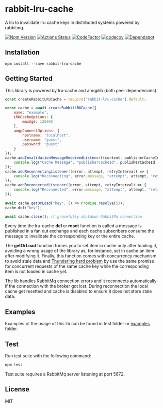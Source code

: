 # rabbit-lru-cache
A lib to invalidate lru cache keys in distributed systems powered by rabbitmq.

[ ![Npm Version](https://badge.fury.io/js/rabbit-lru-cache.svg)](https://www.npmjs.com/package/rabbit-lru-cache)
[![Actions Status](https://github.com/francescorivola/rabbit-lru-cache/workflows/Node%20CI/badge.svg)](https://github.com/francescorivola/rabbit-lru-cache/actions)
[![CodeFactor](https://www.codefactor.io/repository/github/francescorivola/rabbit-lru-cache/badge)](https://www.codefactor.io/repository/github/francescorivola/rabbit-lru-cache)
[![codecov](https://codecov.io/gh/francescorivola/rabbit-lru-cache/branch/master/graph/badge.svg)](https://codecov.io/gh/francescorivola/rabbit-lru-cache)
[![Dependabot](https://badgen.net/badge/Dependabot/enabled/green?icon=dependabot)](https://dependabot.com/)

## Installation

` npm install --save rabbit-lru-cache `

## Getting Started

This library is powered by lru-cache and amqplib (both peer dependencies).

```js
const createRabbitLRUCache = require("rabbit-lru-cache").default;

const cache = await createRabbitLRUCache({
    name: "example",
    LRUCacheOptions: {
        maxAge: 120000
    },
    amqpConnectOptions: {
        hostname: "localhost",
        username: "guest",
        password: "guest"
    }
});
cache.addInvalidationMessageReceivedListener((content, publisherCacheId) => {
    console.log("Cache Message", "publisherCacheId", publisherCacheId, "content", content);
});
cache.addReconnectingListener((error, attempt, retryInterval) => {
    console.log("Reconnecting", error.message, "attempt", attempt, "retryInterval", retryInterval);
});
cache.addReconnectedListener((error, attempt, retryInterval) => {
    console.log("Reconnected", error.message, "attempt", attempt, "retryInterval", retryInterval);
});
    
await cache.getOrLoad("key", () => Promise.resolve(5));
cache.del("key");

await cache.close(); // gracefully shutdown RabbitMq connection
```

Every time the lru-cache **del** or **reset** function is called a message is published in a fan out exchange and each cache subscribers consume the message to invalidate the corresponding key or the entire cache.

The **getOrLoad** function forces you to set item in cache only after loading it, avoiding a wrong usage of the library as, for instance, set in cache an item after modifying it. Finally, this function comes with concurrency mechanism to avoid stale data and [Thundering herd problem](https://en.wikipedia.org/wiki/Thundering_herd_problem) by use the same promise for concurrent requests of the same cache key while the corresponding item is not loaded in cache yet.

The lib handles RabbitMq connection errors and it reconnects automatically if the connection with the broker got lost. During reconnection the local cache get resetted and cache is disabled to ensure it does not store stale data.

## Examples

Examples of the usage of this lib can be found in test folder or [examples](./examples) folder.

## Test

Run test suite with the following command:

```sh
npm test
```

Test suite requires a RabbitMq server listening at port 5672.

## License

MIT
